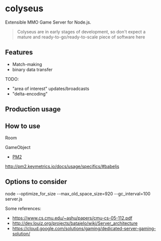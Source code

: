 # colyseus

Extensible MMO Game Server for Node.js.

> Colyseus are in early stages of development, so don't expect a mature and
> ready-to-go/ready-to-scale piece of software here

## Features

- Match-making
- binary data transfer

TODO:

- "area of interest" updates/broadcasts
- "delta-encoding"

## Production usage

## How to use

Room

GameObject

- [PM2](https://github.com/Unitech/pm2)

http://pm2.keymetrics.io/docs/usage/specifics/#babeljs

## Options to consider

node --optimize_for_size --max_old_space_size=920 --gc_interval=100 server.js

Some references:

- https://www.cs.cmu.edu/~ashu/papers/cmu-cs-05-112.pdf
- http://dev.louiz.org/projects/batajelo/wiki/Server_architecture
- https://cloud.google.com/solutions/gaming/dedicated-server-gaming-solution/
